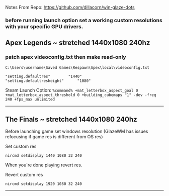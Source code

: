 Notes From Repo: https://github.com/dillacorn/win-glaze-dots

### before running launch option set a working custom resolutions with your specific GPU drivers.

## Apex Legends ~ stretched 1440x1080 240hz
### patch apex videoconfig.txt then make read-only

`C:\Users\username\Saved Games\Respawn\Apex\local\videoconfig.txt`

	"setting.defaultres"		"1440"
	"setting.defaultresheight"		"1080"

Steam Launch Option:
`%command% +mat_letterbox_aspect_goal 0 +mat_letterbox_aspect_threshold 0 +building_cubemaps "1" -dev -freq 240 +fps_max unlimited`

---
## The Finals ~ stretched 1440x1080 240hz

Before launching game set windows resolution (GlazeWM has issues refocusing if game res is different from OS res) 

Set custom res
```terminal
nircmd setdisplay 1440 1080 32 240
```

When you're done playing revert res.

Revert custom res
```terminal
nircmd setdisplay 1920 1080 32 240
```
---
